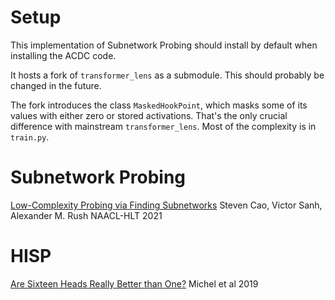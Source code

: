 # Setup

This implementation of Subnetwork Probing should install by default when installing the ACDC code.

It hosts a fork of `transformer_lens` as a submodule. This should probably be changed in the future.

The fork introduces the class `MaskedHookPoint`, which masks some of its values with either zero or stored activations.
That's the only crucial difference with mainstream `transformer_lens`. Most of the complexity is in `train.py`.

# Subnetwork Probing

[Low-Complexity Probing via Finding Subnetworks](https://github.com/stevenxcao/subnetwork-probing)
Steven Cao, Victor Sanh, Alexander M. Rush
NAACL-HLT 2021

# HISP

[Are Sixteen Heads Really Better than One?](https://arxiv.org/abs/1905.10650) Michel et al 2019
